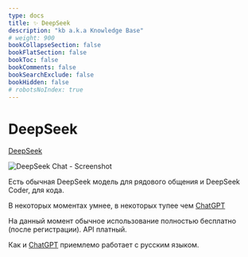 ```yaml
---
type: docs
title: ✨ DeepSeek
description: "kb a.k.a Knowledge Base"
# weight: 900
bookCollapseSection: false
bookFlatSection: false
bookToc: false
bookComments: false
bookSearchExclude: false
bookHidden: false
# robotsNoIndex: true
---
```


# DeepSeek

[DeepSeek](https://chat.deepseek.com/sl)

![DeepSeek Chat - Screenshot](@img/deepseek-chat-screenshot.avif)

Есть обычная DeepSeek модель для рядового общения и DeepSeek Coder, для кода.

В некоторых моментах умнее, в некоторых тупее чем [ChatGPT](../chatgpt)

На данный момент обычное использование полностью бесплатно (после регистрации). API платный.

Как и [ChatGPT](../chatgpt) приемлемо работает с русским языком.

